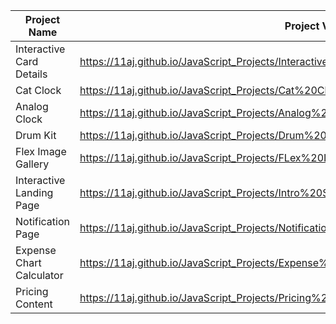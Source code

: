 | Project Name          |  Project View Link |
| ----------------------| ------------------|
| Interactive Card Details | https://11aj.github.io/JavaScript_Projects/Interactive%20Card%20Details%20Form/index.html                           |
| Cat Clock                | https://11aj.github.io/JavaScript_Projects/Cat%20Clock/Cat%20Clock.html                                             |
| Analog Clock             | https://11aj.github.io/JavaScript_Projects/Analog%20Clock/index.html                                 |
| Drum Kit                 | https://11aj.github.io/JavaScript_Projects/Drum%20Kit/index.html                                     |
| Flex Image Gallery       | https://11aj.github.io/JavaScript_Projects/FLex%20Image%20Gallery/index.html                         |  
| Interactive Landing Page | https://11aj.github.io/JavaScript_Projects/Intro%20Section%20With%20dropdown%20menu/index.html       | 
| Notification Page        | https://11aj.github.io/JavaScript_Projects/Notification%20Page/index.html                            |
| Expense Chart Calculator | https://11aj.github.io/JavaScript_Projects/Expense%20Chart%20Component/index.html                                    |
| Pricing Content          | https://11aj.github.io/JavaScript_Projects/Pricing%20Content%20with%20Toggle%20Button/index.html                     |

